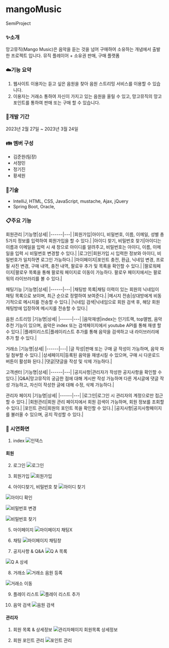 # mangoMusic
SemiProject

### :sparkles:소개
망고뮤직(Mango Music)은 음악을 듣는 것을 넘어 구매하여 소유하는 개념에서 출발한 프로젝트 입니다.
뮤직 플레이어 + 소유권 판매, 구매 플랫폼

### :cloud:기능 요약
1. 웹사이트 이용자는 듣고 싶은 음원을 찾아 음원 스트리밍 서비스를 이용할 수 있습니다.
2. 이용자는 거래소 통하여 자신이 가지고 있는 음원을 올릴 수 있고, 망고뮤직의 망고 포인트를 통하여 판매 또는 구매 할 수 있습니다.

### :date:개발 기간
2023년 2월 27일 ~ 2023년 3월 24일

### :family: 멤버 구성
- 김준원(팀장)
- 서정민
- 정기진
- 황세원

### :smoking:기술
- IntelliJ, HTML, CSS, JavaScript, mustache, Ajax, jQuery
- Spring Boot, Oracle,

### :clipboard:주요 기능
회원관리
|기능명|상세|
|------|---|
|회원가입|아이디, 비밀번호, 이름, 이메일, 성별 총 5가지 정보를 입력하여 회원가입을 할 수 있다.|
|아이디 찾기, 비밀번호 찾기|아이디는 이름과 이메일을 입력 시 새 창으로 아이디를 알려주고, 비밀번호는 아이디, 이름, 이메일을 입력 시 비밀번호 변경할 수 있다.|
|로그인|회원가입 시 입력한 정보와 아이디, 비밀번호가 일치하면 로그인 가능하다.|
|마이페이지|포인트 충전, 환급, 닉네임 변경, 프로필 사진 변경, 구매 내역, 충전 내역, 팔로우 추가 및 목록을 확인할 수 있다.|
|팔로워페이지|팔로우 목록을 통해 팔로워 페이지로 이동이 가능하다. 팔로우 페이지에서는 팔로워의 라이브러리를 볼 수 있다.|

채팅기능
|기능명|상세|
|------|---|
|채팅방 목록|채팅 이력이 있는 회원의 닉네임이 채팅 목록으로 보이며, 최근 순으로 정렬하여 보여준다.|
|메시지 전송|상대방에게 비동기적으로 메시지를 전송할 수 있다.|
|닉네임 검색|닉네임으로 회원 검색 후, 해당 회원 채팅방에 입장하여 메시지를 전송할 수 있다.|

음원 스트리밍
|기능명|상세|
|------|---|
|음악재생|index는 인기트랙, top앨범, 음악추천 기능이 있으며, 음악은 index 또는 검색페이지에서 youtube API를 통해 재생 할 수 있다.|
|플레이리스트|플레이리스트 추가를 통해 음악을 검색하고 내 라이브러리에 추가 할 수 있다.|

거래소
|기능명|상세|
|------|---|
|글 작성|판매 또는 구매 글 작성이 가능하며, 음악 파일 첨부할 수 있다.|
|상세페이지|등록된 음악을 재생시킬 수 있으며, 구매 시 다운로드 버튼이 활성화 된다.|
|댓글|댓글을 작성 및 삭제 가능하다.|

고객센터
|기능명|상세|
|------|---|
|공지사항|관리자가 작성한 공지사항을 확인할 수 있다.|
|Q&A|망고뮤직의 궁금한 점에 대해 게시판 작성 가능하며 다른 게시글에 댓글 작성 가능하고, 자신이 작성한 글에 대해 수정, 삭제 가능하다.|

관리자 페이지
|기능명|상세|
|------|---|
|로그인|로그인 시 관리자의 계정으로만 접근할 수 있다.|
|회원관리|회원 관리 페이지에서 회원 검색이 가능하며, 회원 정보를 조회할 수 있다.|
|포인트 관리|회원의 포인트 목을 확인할 수 있다.|
|공지사항|공지사항페이지를 불러올 수 있으며, 공지 작성할 수 있다.|


### :movie_camera: 시연화면
1. index
![인덱스](https://user-images.githubusercontent.com/119032790/227850509-e7531660-d7f0-4b6d-b356-68b3e79fed7c.png)

#### 회원

2. 로그인
![로그인](https://user-images.githubusercontent.com/119032790/227850255-4e8cf8de-6fe3-4212-a853-8f41ee95ae85.png)

3. 회원가입
![회원가입](https://user-images.githubusercontent.com/119032790/227850304-5a0c7ab1-9490-4fd5-a9f4-c52076992b58.png)

4. 아이디찾기, 비밀번호 찾
![아이디 찾기](https://user-images.githubusercontent.com/119032790/227850378-1dd0b43d-47e0-4bfd-b8a0-0cc838904d2d.png)

![아이디 확인](https://user-images.githubusercontent.com/119032790/227850383-410f7cd0-710f-4b1b-a172-ed5cf6751af3.png)

![비밀번호 변경](https://user-images.githubusercontent.com/119032790/227850582-f58987cd-e512-4144-807c-1e7ee643ce5b.png)

![비밀번호 찾기](https://user-images.githubusercontent.com/119032790/227850585-a1d3b58e-9d0c-4ca6-b7ca-6626482d0536.png)

5. 마이페이지
![마이페이지 채팅X](https://user-images.githubusercontent.com/119032790/227851095-307ea344-79e2-4088-9dc7-855229e30775.png)

6. 채팅
![마이페이지 채팅창](https://user-images.githubusercontent.com/119032790/227851072-cb2290cf-bd57-4333-a19b-7dad08b0959d.png)

7. 공지사항 & Q&A
![Q A 목록](https://user-images.githubusercontent.com/119032790/227851364-28605f6b-9e30-4c58-b553-2db9369a6917.png)

![Q A 상세](https://user-images.githubusercontent.com/119032790/227851437-197297d0-e046-4202-80c2-eb82113a7153.png)

8. 거래소
![거래소 음원 등록](https://user-images.githubusercontent.com/119032790/227851563-5f65cc64-2d43-41ea-8b79-988c4e749cc8.png)

![거래소 이동](https://user-images.githubusercontent.com/119032790/227851468-d43d4fc4-af72-4c12-9ac7-981495882853.png)

9. 플레이 리스트
![플레이 리스트 추가](https://user-images.githubusercontent.com/119032790/227851676-bcca82e1-3555-4cf5-ac59-cedab5d5d8bb.png)

10. 음악 검색
![음원 검색](https://user-images.githubusercontent.com/119032790/227851768-eee96e25-0738-4c93-b26c-30e7953a9ce9.png)


#### 관리자

1. 회원 목록 & 상세정보
![관리자페이지 회원목록 상세정보](https://user-images.githubusercontent.com/119032790/227851864-b1baac82-0b16-46dc-9ac5-2a0410ea441f.png)

2. 회원 포인트 관리
![포인트 관리](https://user-images.githubusercontent.com/119032790/227851912-e2805f48-5c6d-4b9d-80bf-e868c3107d99.png)


